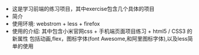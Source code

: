 - 这是学习前端的练习项目，其中exercise包含几个具体的项目
- 简介
- 使用环境: webstrom + less + firefox
- 使用的介绍: 其中包含小米官网css + 手机端页面项目练习 + html5 / CSS3 的新属性
包括动画,flex，图标字体(font Awesome,和阿里图标字体),以及less简单的使用
